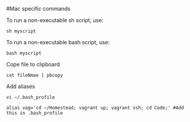 #Mac specific commands

To run a non-executable sh script, use:

```shell
sh myscript
```
To run a non-executable bash script, use:

```shell
bash myscript
```

Cope file to clipboard

```shell
cat fileNmae | pbcopy
```

Add aliases

```shell
vi ~/.bash_profile

alias vag='cd ~/Homestead; vagrant up; vagrant ssh; cd Code;' #Add this in .bash_profile
```